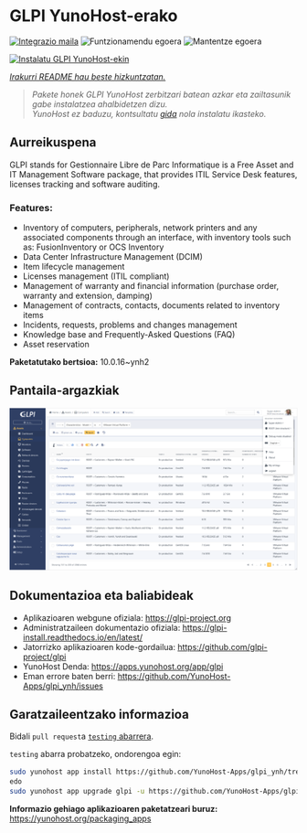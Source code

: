 <!--
Ohart ongi: README hau automatikoki sortu da <https://github.com/YunoHost/apps/tree/master/tools/readme_generator>ri esker
EZ editatu eskuz.
-->

# GLPI YunoHost-erako

[![Integrazio maila](https://dash.yunohost.org/integration/glpi.svg)](https://ci-apps.yunohost.org/ci/apps/glpi/) ![Funtzionamendu egoera](https://ci-apps.yunohost.org/ci/badges/glpi.status.svg) ![Mantentze egoera](https://ci-apps.yunohost.org/ci/badges/glpi.maintain.svg)

[![Instalatu GLPI YunoHost-ekin](https://install-app.yunohost.org/install-with-yunohost.svg)](https://install-app.yunohost.org/?app=glpi)

*[Irakurri README hau beste hizkuntzatan.](./ALL_README.md)*

> *Pakete honek GLPI YunoHost zerbitzari batean azkar eta zailtasunik gabe instalatzea ahalbidetzen dizu.*  
> *YunoHost ez baduzu, kontsultatu [gida](https://yunohost.org/install) nola instalatu ikasteko.*

## Aurreikuspena

GLPI stands for Gestionnaire Libre de Parc Informatique is a Free Asset and IT Management Software package, that provides ITIL Service Desk features, licenses tracking and software auditing.

### Features:

- Inventory of computers, peripherals, network printers and any associated components through an interface, with inventory tools such as: FusionInventory or OCS Inventory
- Data Center Infrastructure Management (DCIM)
- Item lifecycle management
- Licenses management (ITIL compliant)
- Management of warranty and financial information (purchase order, warranty and extension, damping)
- Management of contracts, contacts, documents related to inventory items
- Incidents, requests, problems and changes management
- Knowledge base and Frequently-Asked Questions (FAQ)
- Asset reservation


**Paketatutako bertsioa:** 10.0.16~ynh2

## Pantaila-argazkiak

![GLPI(r)en pantaila-argazkia](./doc/screenshots/screenshot.png)

## Dokumentazioa eta baliabideak

- Aplikazioaren webgune ofiziala: <https://glpi-project.org>
- Administratzaileen dokumentazio ofiziala: <https://glpi-install.readthedocs.io/en/latest/>
- Jatorrizko aplikazioaren kode-gordailua: <https://github.com/glpi-project/glpi>
- YunoHost Denda: <https://apps.yunohost.org/app/glpi>
- Eman errore baten berri: <https://github.com/YunoHost-Apps/glpi_ynh/issues>

## Garatzaileentzako informazioa

Bidali `pull request`a [`testing` abarrera](https://github.com/YunoHost-Apps/glpi_ynh/tree/testing).

`testing` abarra probatzeko, ondorengoa egin:

```bash
sudo yunohost app install https://github.com/YunoHost-Apps/glpi_ynh/tree/testing --debug
edo
sudo yunohost app upgrade glpi -u https://github.com/YunoHost-Apps/glpi_ynh/tree/testing --debug
```

**Informazio gehiago aplikazioaren paketatzeari buruz:** <https://yunohost.org/packaging_apps>
